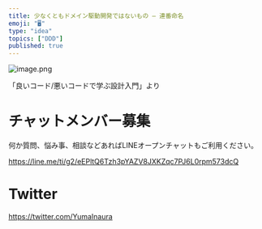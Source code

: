 ```yaml
---
title: 少なくともドメイン駆動開発ではないもの – 連番命名
emoji: "🖥"
type: "idea"
topics: ["DDD"]
published: true
---
```


![image.png](https://qiita-image-store.s3.ap-northeast-1.amazonaws.com/0/89618/cdba7e79-51eb-aeb2-be1d-f00340feb87a.png)

「良いコード/悪いコードで学ぶ設計入門」より

# チャットメンバー募集


何か質問、悩み事、相談などあればLINEオープンチャットもご利用ください。

https://line.me/ti/g2/eEPltQ6Tzh3pYAZV8JXKZqc7PJ6L0rpm573dcQ


# Twitter

https://twitter.com/YumaInaura

